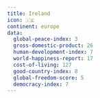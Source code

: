 ```yaml
---
title: Ireland
icon: 🇮🇪
continent: europe
data:
  global-peace-index: 3
  gross-domestic-product: 26
  human-development-index: 7
  world-happiness-report: 17
  cost-of-living: 127
  good-country-index: 8
  global-freedom-score: 5
  democracy-index: 7
---
```

